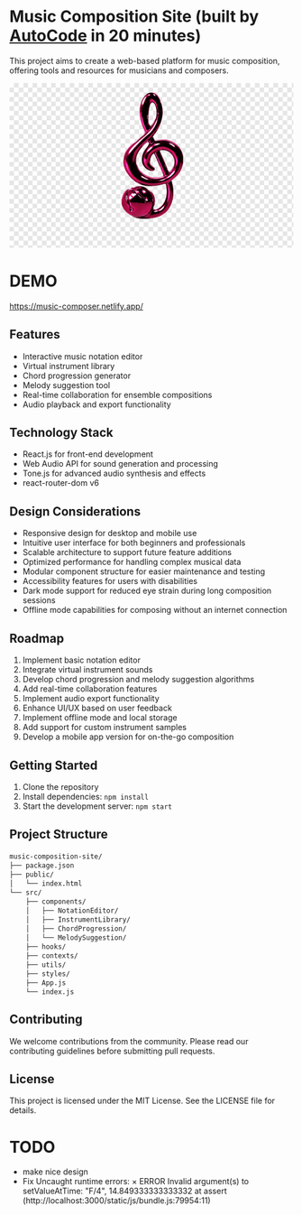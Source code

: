# Music Composition Site (built by [AutoCode](https://autocode.work) in 20 minutes)

This project aims to create a web-based platform for music composition, offering tools and resources
for musicians and composers.

![alt text](public/music.png)

# DEMO

https://music-composer.netlify.app/

## Features

-   Interactive music notation editor
-   Virtual instrument library
-   Chord progression generator
-   Melody suggestion tool
-   Real-time collaboration for ensemble compositions
-   Audio playback and export functionality

## Technology Stack

-   React.js for front-end development
-   Web Audio API for sound generation and processing
-   Tone.js for advanced audio synthesis and effects
-   react-router-dom v6

## Design Considerations

-   Responsive design for desktop and mobile use
-   Intuitive user interface for both beginners and professionals
-   Scalable architecture to support future feature additions
-   Optimized performance for handling complex musical data
-   Modular component structure for easier maintenance and testing
-   Accessibility features for users with disabilities
-   Dark mode support for reduced eye strain during long composition sessions
-   Offline mode capabilities for composing without an internet connection

## Roadmap

1. Implement basic notation editor
2. Integrate virtual instrument sounds
3. Develop chord progression and melody suggestion algorithms
4. Add real-time collaboration features
5. Implement audio export functionality
6. Enhance UI/UX based on user feedback
7. Implement offline mode and local storage
8. Add support for custom instrument samples
9. Develop a mobile app version for on-the-go composition

## Getting Started

1. Clone the repository
2. Install dependencies: `npm install`
3. Start the development server: `npm start`

## Project Structure

```
music-composition-site/
├── package.json
├── public/
│   └── index.html
└── src/
    ├── components/
    │   ├── NotationEditor/
    │   ├── InstrumentLibrary/
    │   ├── ChordProgression/
    │   └── MelodySuggestion/
    ├── hooks/
    ├── contexts/
    ├── utils/
    ├── styles/
    ├── App.js
    └── index.js
```

## Contributing

We welcome contributions from the community. Please read our contributing guidelines before
submitting pull requests.

## License

This project is licensed under the MIT License. See the LICENSE file for details.

# TODO

-   make nice design
-   Fix Uncaught runtime errors:
×
ERROR
Invalid argument(s) to setValueAtTime: "F/4", 14.849333333333332
    at assert (http://localhost:3000/static/js/bundle.js:79954:11)